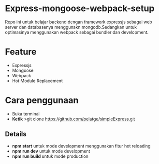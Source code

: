# Express-mongoose-webpack-setup
Repo ini untuk belajar backend dengan framework expressjs sebagai web server dan databasenya menggunakn mongodb.Sedangkan untuk optimasinya menggunakan webpack sebagai bundler dan development.

# Feature
- Expressjs
- Mongoose
- Webpack
- Hot Module Replacement

# Cara penggunaan
- Buka terminal
- **Ketik** >git clone https://github.com/pelatge/simpleExpress.git 


## Details
- **npm start** untuk mode development menggunakan fitur hot reloading
- **npm run dev** untuk mode development 
- **npm run build** untuk mode production
